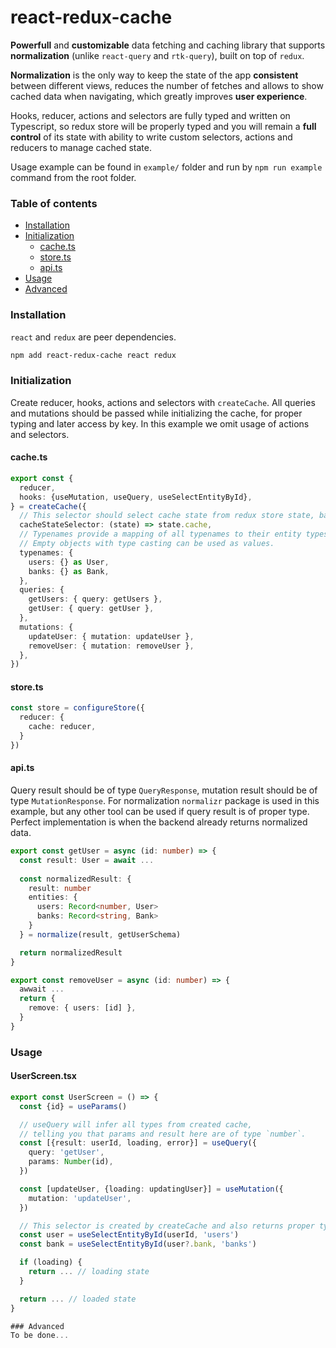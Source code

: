 # react-redux-cache

**Powerfull** and **customizable** data fetching and caching library that supports **normalization** (unlike `react-query` and `rtk-query`), built on top of `redux`.

**Normalization** is the only way to keep the state of the app **consistent** between different views, reduces the number of fetches and allows to show cached data when navigating, which greatly improves **user experience**.

Hooks, reducer, actions and selectors are fully typed and written on Typescript, so redux store will be properly typed and you will remain a **full control** of its state with ability to write custom selectors, actions and reducers to manage cached state.
    
Usage example can be found in `example/` folder and run by `npm run example` command from the root folder.
    
### Table of contents

 - [Installation](https://github.com/gentlee/react-redux-cache#Installation)
 - [Initialization](https://github.com/gentlee/react-redux-cache#Initialization)
   - [cache.ts](https://github.com/gentlee/react-redux-cache#cachets) 
   - [store.ts](https://github.com/gentlee/react-redux-cache#storets) 
   - [api.ts](https://github.com/gentlee/react-redux-cache#apits) 
 - [Usage](https://github.com/gentlee/react-redux-cache#usage)
 - [Advanced](https://github.com/gentlee/react-redux-cache#advanced)

### Installation
`react` and `redux` are peer dependencies.
```sh
npm add react-redux-cache react redux
```
### Initialization
Create reducer, hooks, actions and selectors with `createCache`.
All queries and mutations should be passed while initializing the cache, for proper typing and later access by key.
In this example we omit usage of actions and selectors.
#### cache.ts
```typescript
export const {
  reducer,
  hooks: {useMutation, useQuery, useSelectEntityById},
} = createCache({
  // This selector should select cache state from redux store state, based on the path to its reducer.
  cacheStateSelector: (state) => state.cache,
  // Typenames provide a mapping of all typenames to their entity types.
  // Empty objects with type casting can be used as values.
  typenames: {
    users: {} as User,
    banks: {} as Bank,
  },
  queries: {
    getUsers: { query: getUsers },
    getUser: { query: getUser },
  },
  mutations: {
    updateUser: { mutation: updateUser },
    removeUser: { mutation: removeUser },
  },
})
```
#### store.ts
```typescript
const store = configureStore({
  reducer: {
    cache: reducer,
  }
})
```
#### api.ts
Query result should be of type `QueryResponse`, mutation result should be of type `MutationResponse`.
For normalization `normalizr` package is used in this example, but any other tool can be used if query result is of proper type.
Perfect implementation is when the backend already returns normalized data.
```typescript
export const getUser = async (id: number) => {
  const result: User = await ...
  
  const normalizedResult: {
    result: number
    entities: {
      users: Record<number, User>
      banks: Record<string, Bank>
    }
  } = normalize(result, getUserSchema)

  return normalizedResult
}

export const removeUser = async (id: number) => {
  awwait ...
  return {
    remove: { users: [id] },
  }
}
```

### Usage
#### UserScreen.tsx
```typescript
export const UserScreen = () => {
  const {id} = useParams()

  // useQuery will infer all types from created cache,
  // telling you that params and result here are of type `number`.
  const [{result: userId, loading, error}] = useQuery({
    query: 'getUser',
    params: Number(id),
  })

  const [updateUser, {loading: updatingUser}] = useMutation({
    mutation: 'updateUser',
  })

  // This selector is created by createCache and also returns proper types - User and Bank
  const user = useSelectEntityById(userId, 'users')
  const bank = useSelectEntityById(user?.bank, 'banks')

  if (loading) {
    return ... // loading state
  }

  return ... // loaded state
}

### Advanced
To be done...
